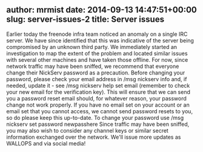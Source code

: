 author: mrmist
date: 2014-09-13 14:47:51+00:00
slug: server-issues-2
title: Server issues
---

Earlier today the freenode infra team noticed an anomaly on a single IRC server. We have since identified that this was indicative of the server being compromised by an unknown third party. We immediately started an investigation to map the extent of the problem and located similar issues with several other machines and have taken those offline. For now, since network traffic may have been sniffed, we recommend that everyone change their NickServ password as a precaution.
Before changing your password, please check your email address in /msg nickserv info and, if needed, update it - see /msg nickserv help set email (remember to check your new email for the verification key).  This will ensure that we can send you a password reset email should, for whatever reason, your password change not work properly. If you have no email set on your account or an email set that you cannot access, we cannot send password resets to you, so do please keep this up-to-date.
To change your password use /msg nickserv set password newpasshere
Since traffic may have been sniffed, you may also wish to consider any channel keys or similar secret information exchanged over the network.
We'll issue more updates as WALLOPS and via social media!
